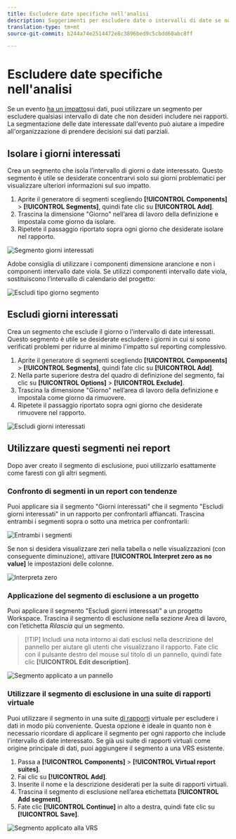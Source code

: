 ```yaml
---
title: Escludere date specifiche nell'analisi
description: Suggerimenti per escludere date o intervalli di date se non si desidera includerli nei rapporti.
translation-type: tm+mt
source-git-commit: b244a74e2514472e8c3896bed9c5cbdd60abc8ff

---
```



# Escludere date specifiche nell&#39;analisi

Se un evento [ha un impatto](/help/technotes/event-impacted.md)sui dati, puoi utilizzare un segmento per escludere qualsiasi intervallo di date che non desideri includere nei rapporti. La segmentazione delle date interessate dall&#39;evento può aiutare a impedire all&#39;organizzazione di prendere decisioni sui dati parziali.

## Isolare i giorni interessati

Crea un segmento che isola l’intervallo di giorni o date interessato. Questo segmento è utile se desiderate concentrarvi solo sui giorni problematici per visualizzare ulteriori informazioni sul suo impatto.

1. Aprite il generatore di segmenti scegliendo **[!UICONTROL Components]** > **[!UICONTROL Segments]**, quindi fate clic su **[!UICONTROL Add]**.
2. Trascina la dimensione &quot;Giorno&quot; nell’area di lavoro della definizione e impostala come giorno da isolare.
3. Ripetete il passaggio riportato sopra ogni giorno che desiderate isolare nel rapporto.

![Segmento giorni interessati](../assets/affected_days.jpg)

Adobe consiglia di utilizzare i componenti dimensione arancione e non i componenti intervallo date viola. Se utilizzi componenti intervallo date viola, sostituiscono l’intervallo di calendario del progetto:

![Escludi tipo giorno segmento](../assets/exclude_segment_day_type.jpg)

## Escludi giorni interessati

Crea un segmento che esclude il giorno o l&#39;intervallo di date interessati. Questo segmento è utile se desiderate escludere i giorni in cui si sono verificati problemi per ridurre al minimo l&#39;impatto sul reporting complessivo.

1. Aprite il generatore di segmenti scegliendo **[!UICONTROL Components]** > **[!UICONTROL Segments]**, quindi fate clic su **[!UICONTROL Add]**.
2. Nella parte superiore destra del quadro di definizione del segmento, fai clic su **[!UICONTROL Options]** > **[!UICONTROL Exclude]**.
3. Trascina la dimensione &quot;Giorno&quot; nell’area di lavoro della definizione e impostala come giorno da rimuovere.
4. Ripetete il passaggio riportato sopra ogni giorno che desiderate rimuovere nel rapporto.

![Escludi giorni interessati](../assets/exclude_affected_days.jpg)

## Utilizzare questi segmenti nei report

Dopo aver creato il segmento di esclusione, puoi utilizzarlo esattamente come faresti con gli altri segmenti.

### Confronto di segmenti in un report con tendenze

Puoi applicare sia il segmento &quot;Giorni interessati&quot; che il segmento &quot;Escludi giorni interessati&quot; in un rapporto per confrontarli affiancati. Trascina entrambi i segmenti sopra o sotto una metrica per confrontarli:

![Entrambi i segmenti](../assets/affected_and_exclude.png)

Se non si desidera visualizzare zeri nella tabella o nelle visualizzazioni (con conseguente diminuzione), attivare **[!UICONTROL Interpret zero as no value]** le impostazioni delle colonne.

![Interpreta zero](../assets/interpret_zero.png)

### Applicazione del segmento di esclusione a un progetto

Puoi applicare il segmento &quot;Escludi giorni interessati&quot; a un progetto Workspace. Trascina il segmento di esclusione nella sezione Area di lavoro, con l’etichetta *Rilascia qui* un segmento.

>[!TIP] Includi una nota intorno ai dati esclusi nella descrizione del pannello per aiutare gli utenti che visualizzano il rapporto. Fate clic con il pulsante destro del mouse sul titolo di un pannello, quindi fate clic **[!UICONTROL Edit description]**.

![Segmento applicato a un pannello](../assets/exclude_segment_panel.jpg)

### Utilizzare il segmento di esclusione in una suite di rapporti virtuale

Puoi utilizzare il segmento in una suite [di rapporti](../../vrs/vrs-about.md) virtuale per escludere i dati in modo più conveniente. Questa opzione è ideale in quanto non è necessario ricordare di applicare il segmento per ogni rapporto che include l&#39;intervallo di date interessato. Se già usi suite di rapporti virtuali come origine principale di dati, puoi aggiungere il segmento a una VRS esistente.

1. Passa a **[!UICONTROL Components]** > **[!UICONTROL Virtual report suites]**.
2. Fai clic su **[!UICONTROL Add]**.
3. Inserite il nome e la descrizione desiderati per la suite di rapporti virtuali.
4. Trascina il segmento di esclusione nell’area etichettata **[!UICONTROL Add segment]**.
5. Fate clic **[!UICONTROL Continue]** in alto a destra, quindi fate clic su **[!UICONTROL Save]**.

![Segmento applicato alla VRS](../assets/exclude_segment_vrs.png)
